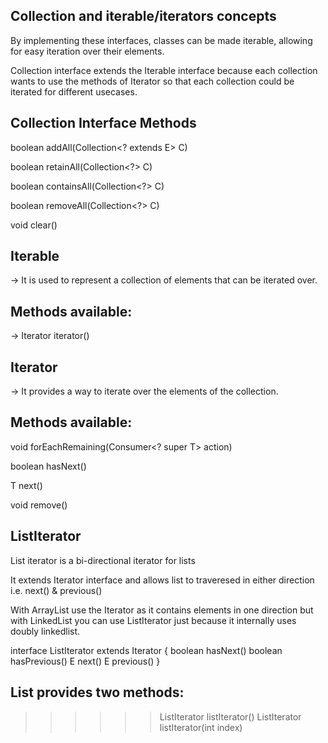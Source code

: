 Collection and iterable/iterators concepts
------------------------------------------
By implementing these interfaces, classes can be made iterable, allowing for easy iteration over their elements.

Collection interface extends the Iterable interface because each collection wants to use the methods of Iterator so that each collection could be iterated for different usecases.

Collection Interface Methods
----------------------------
boolean addAll(Collection<? extends E> C)

boolean retainAll(Collection<?> C)

boolean containsAll(Collection<?> C)

boolean removeAll(Collection<?> C)

void clear()

Iterable
--------
-> It is used to represent a collection of elements that can be iterated over.

Methods available:
-----------------
-> Iterator<T> iterator()


Iterator
--------
-> It provides a way to iterate over the elements of the collection.


Methods available:
-----------------
void forEachRemaining(Consumer<? super T> action)

boolean hasNext()

T next()

void remove()

ListIterator
------------
List iterator is a bi-directional iterator for lists

It extends Iterator interface and allows list to traveresed in either direction i.e. next() & previous()

With ArrayList use the Iterator as it contains elements in one direction but with LinkedList you can use ListIterator just because it internally uses doubly linkedlist.

interface ListIterator<E> extends Iterator<E> {
    boolean hasNext()
    boolean hasPrevious()
    E next()
    E previous()
}

List provides two methods:
-------------------------
>>>>>>  ListIterator<E> listIterator()
>>>>>>  ListIterator<E> listIterator(int index)